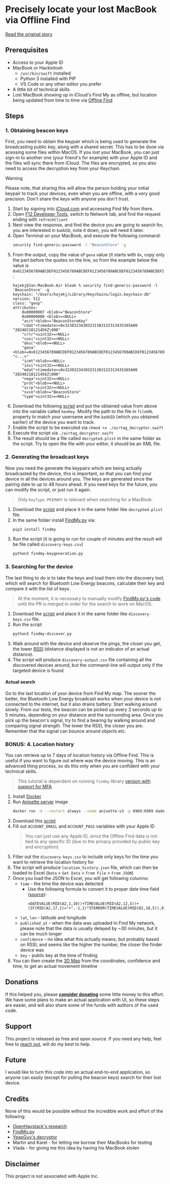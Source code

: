 # Precisely locate your lost MacBook via Offline Find

[Read the original story](https://hajekj.net/2024/02/26/searching-for-a-lost-macbook/)

## Prerequisites
* Access to your Apple ID
* MacBook or Hackintosh
    * `/usr/bin/swift` installed
    * Python 3 installed with PIP
    * VS Code or any other editor you prefer
* A little bit of technical skills
* Lost MacBook showing up in iCloud's Find My as offline, but location being updated from time to time via [Offline Find](https://support.apple.com/en-gb/guide/security/sece994d0126/web)

## Steps

### 1. Obtaining beacon keys
First, you need to obtain the keypair which is being used to generate the broadcasting public key, along with a shared secret. This has to be done via acessing some files within MacOS. If you lost your MacBook, you can just sign-in to another one (your friend's for example) with your Apple ID and the files will sync there from iCloud. The files are encrypted, so you also need to access the decryption key from your Keychain.

> [!WARNING]
> Please note, that sharing this will allow the person holding your initial keypair to track your devices, even when you are offline, with a very good precision. Don't share the keys with anyone you don't trust.

1. Start by signing into [iCloud.com](https://www.icloud.com) and accessing Find My from there.
1. Open [F12 Developer Tools](https://developer.apple.com/library/archive/documentation/NetworkingInternetWeb/Conceptual/Web_Inspector_Tutorial/EnableWebInspector/EnableWebInspector.html), switch to Network tab, and find the request ending with `refreshClient`
1. Next view the response, and find the device you are going to search for, you are interested in `baUUID`, note it down, you will need it later.
1. Open Terminal on your MacBook, and execute the following command:
    ```bash
    security find-generic-password -l "BeaconStore" -g
    ```
1. From the output, copy the value of `gena` value (it starts with `0x`, copy only the part before the quotes on the line, so from the example below the value is `0x0123456789ABCDEF0123456789ABCDEF0123456789ABCDEF0123456789ABCDEF`):
    ```
    hajekj@Jan-MacBook-Air bleak % security find-generic-password -l 'BeaconStore' -g
    keychain: "/Users/hajekj/Library/Keychains/login.keychain-db"
    version: 512
    class: "genp"
    attributes:
        0x00000007 <blob>="BeaconStore"
        0x00000008 <blob>=<NULL>
        "acct"<blob>="BeaconStoreKey"
        "cdat"<timedate>=0x32303234303231383132313435365A00  "20240218121456Z\000"
        "crtr"<uint32>=<NULL>
        "cusi"<sint32>=<NULL>
        "desc"<blob>=<NULL>
        "gena"<blob>=0x0123456789ABCDEF0123456789ABCDEF0123456789ABCDEF0123456789ABCDEF  "<...>"
        "icmt"<blob>=<NULL>
        "invi"<sint32>=<NULL>
        "mdat"<timedate>=0x32303234303231383132313435365A00  "20240218121456Z\000"
        "nega"<sint32>=<NULL>
        "prot"<blob>=<NULL>
        "scrp"<sint32>=<NULL>
        "svce"<blob>="BeaconStore"
        "type"<uint32>=<NULL>
    ```
1. Download the following [script](/src/swift/findmy-decryptor.swift) and put the obtained value from above into the variable called `hexKey`. Modify the path to the file in `fileURL` property to match your username and the `baUUID` (which you obtained earlier) of the device you want to track.
1. Enable the script to be executed via `chmod +x ./airtag_decryptor.swift`
1. Execute the script via `./airtag_decryptor.swift`
1. The result should be a file called `decrypted.plist` in the same folder as the script. Try to open the file with your editor, it should be an XML file.

### 2. Generating the broadcast keys
Now you need the generate the keypairs which are being actually broadcasted by the device, this is important, so that you can find your device in all the devices around you. The keys are generated since the pairing date to up to 48 hours ahead. If you need keys for the future, you can modify the script, or just run it again.

> Only `KeyType.PRIMARY` is relevant when searching for a MacBook.

1. Download the [script](/src/python/findmy-keygeneration.py) and place it in the same folder like `decrypted.plist` file.
1. In the same folder install [FindMy.py](https://github.com/malmeloo/FindMy.py) via:
    ```bash
    pip3 install findmy
    ```
1. Run the script (it is going to run for couple of minutes and the result will be file called `discovery-keys.csv`)
    ```bash
    python3 findmy-keygeneration.py
    ```

### 3. Searching for the device
The last thing to do is to take the keys and load them into the discovery tool, which will search for Bluetooth Low Energy beacons, calculate their key and compare it with the list of keys.

> At the moment, it is necessary to manually modify [FindMy.py's code](https://github.com/malmeloo/FindMy.py/pull/10) until the PR is merged in order for the search to work on MacOS.

1. Download the [script](/src/python/findmy-discover.py) and place it in the same folder like `discovery-keys.csv` file.
1. Run the script
    ```bash
    python3 findmy-discover.py
    ```
1. Walk around with the device and observe the pings, the closer you get, the lower [RSSI](https://iotandelectronics.wordpress.com/2016/10/07/how-to-calculate-distance-from-the-rssi-value-of-the-ble-beacon/) (distance displayed is not an indicator of an actual distance).
1. The script will produce `discovery-output.csv` file containing all the discovered devices around, but the command-line will output only if the targeted device is found

#### Actual search
Go to the last location of your device from Find My map. The sooner the better, the Bluetooth Low Energy broadcast works when your device is not connected to the internet, but it also drains battery. Start walking around slowly. From our tests, the beacon can be picked up every 2 seconds up to 5 minutes, depending on your distance and the surrounding area. Once you pick up the beacon's signal, try to find a bearing by walking around and comparing signal strength. The lower the RSSI, the closer you are. Remember that the signal can bounce around objects etc.

### BONUS: 4. Location history
You can retrieve up to 7 days of location history via Offline Find. This is useful if you want to figure out where was the device moving. This is an advanced thing process, so do this only when you are confident with your technical skills.

> This tutorial is dependent on running `findmy` library [version with support for MFA](https://github.com/malmeloo/FindMy.py/pull/9)

1. Install [Docker](https://www.docker.com/products/docker-desktop/)
1. Run [Anisette server](https://github.com/Dadoum/anisette-v3-server) image
    ```bash
    docker run -d --restart always --name anisette-v3 -p 6969:6969 dadoum/anisette-v3-server
    ```
1. Download this [script](/src/python/findmy-historicallocations.py)
1. Fill out `ACCOUNT_EMAIL` and `ACCOUNT_PASS` variables with your Apple ID
    > You can just use any Apple ID, since the Offline Find data is not tied to any specific ID (due to the privacy provided by public key and encryption)
1. Filter out the `discovery-keys.csv` to include only keys for the time you want to retrieve the location history for
1. The script will produce `location_history.json` file, which can then be loaded to Excel (`Data` > `Get Data` > `From File` > `From JSON`)
1. Once you load the JSON to Excel, you will get following columns:
    * `time` - the time the device was detected
        * Use the following formula to convert it to proper date time field ([source](https://stackoverflow.com/questions/4896116/parsing-an-iso8601-date-time-including-timezone-in-excel)):
            ```
            =DATEVALUE(MID(A2,1,10))+TIMEVALUE(MID(A2,12,5))+(IF(MID(A2,17,1)="+",-1,1)*IFERROR(TIMEVALUE(MID(D2,18,5)),0))
            ```
    * `lat`, `lon` - latitude and longitude
    * `published_at` - when the data was uploaded to Find My network, please note that the data is usually delayed by ~30 minutes, but it can be much longer
    * `confidence` - no idea what this actually means, but probably based on RSSI, and seems like the higher the number, the closer the finder device was
    * `key` - public key at the time of finding
1. You can then create the [3D Map](https://support.microsoft.com/en-gb/office/get-started-with-3d-maps-6b56a50d-3c3e-4a9e-a527-eea62a387030) from the coordinates, confidence and time, to get an actual movement timeline

## Donations
If this helped you, please **[consider donating](https://github.com/sponsors/hajekj)** some little money to this effort. We have some plans to make an actual application with UI, so these steps are easier, and will also share some of the funds with authors of the used code.

## Support
This project is released as free and open source. If you need any help, feel free to [reach out](https://github.com/hajekj), will do my best to help.

## Future
I would like to turn this code into an actual end-to-end application, so anyone can easily (except for pulling the beacon keys) search for their lost device.

## Credits
None of this would be possible without the incredible work and effort of the following:

* [OpenHaystack's research](https://doi.org/10.2478/popets-2021-0045)
* [FindMy.py](https://github.com/malmeloo/FindMy.py)
* [YeapGuy's decryptor](https://gist.github.com/YeapGuy/f473de53c2a4e8978bc63217359ca1e4)
* Martin and Karel - for letting me borrow their MacBooks for testing
* Vlada - for giving me this idea by having his MacBook stolen

## Disclaimer
This project is not associated with Apple Inc.